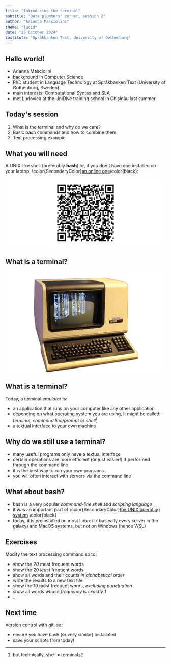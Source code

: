 ```yaml
---
title: "Introducing the terminal"
subtitle: "Data plumbers' corner, session 2"
author: "Arianna Masciolini"
theme: "lucid"
date: "25 October 2024"
institute: "Språkbanken Text, University of Gothenburg"
---
```


## Hello world!
- Arianna Masciolini
- background in Computer Science
- PhD student in Language Technology at Språkbanken Text (University of Gothenburg, Sweden)
- main interests: Computational Syntax and SLA
- met Ludovica at the UniDive training school in Chișinău last summer


## Today's session
1. What is the terminal and why do we care? <!--oral intro-->
2. Basic bash commands and how to combine them <!--live demo-->
3. Text processing example <!--live demo & exercises-->

## What you will need
A UNIX-like shell (preferably __bash__) or, if you don't have one installed on your laptop, \color{SecondaryColor}[an online one](https://bellard.org/jslinux/vm.html?url=alpine-x86.cfg&mem=192)\color{black}:

![](qr_online_bash.png)

## What is a terminal?
![](terminal.png)

## What is a terminal?
Today, a terminal _emulator_ is:

- an application that runs on your computer like any other application
- depending on what operating system you are using, it might be called: _terminal_, _command line/prompt_ or _shell_[^1]
- a textual interface to your own machine

[^1]: but technically, shell $\neq$ terminal

## Why do we still use a terminal?
- many useful programs only have a textual interface
- certain operations are more efficient (or just easier!) if performed through the command line
- it is the best way to run your own programs
- you will often interact with servers via the command line

## What about bash?
- bash is a very popular *command-line shell* and *scripting language*
- it was an important part of \color{SecondaryColor}[the UNIX operating system](https://www.youtube.com/watch?v=tc4ROCJYbm0) \color{black}
- today, it is preinstalled on most Linux ($\to$ basically every server in the galaxy) and MacOS systems, but not on Windows (hence WSL)

## Exercises
Modify the text processing command so to:

- show the _20_ most frequent words
- show the 20 _least_ frequent words
- show all words and their counts _in alphabetical order_
- write the results to a new text file
- show the 10 most frequent words, _excluding punctuation_
- show all words _whose frequency is exactly 1_
- ...

## Next time
Version control with git, so:

- ensure you have bash (or very similar) installated
- save your scripts from today!